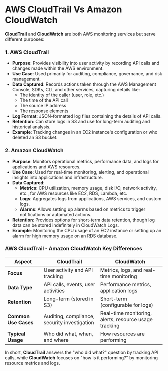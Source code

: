 # AWS CloudTrail Vs Amazon CloudWatch

**CloudTrail** and **CloudWatch** are both AWS monitoring services but serve different purposes:

### 1. **AWS CloudTrail**
- **Purpose**: Provides visibility into user activity by recording API calls and changes made within the AWS environment.
- **Use Case**: Used primarily for auditing, compliance, governance, and risk management.
- **Data Captured**: Records actions taken through the AWS Management Console, SDKs, CLI, and other services, capturing details like:
  - The identity of the caller (user, role, etc.)
  - The time of the API call
  - The source IP address
  - The response elements
- **Log Format**: JSON-formatted log files containing the details of API calls.
- **Retention**: Can store logs in S3 and use for long-term auditing and historical analysis.
- **Example**: Tracking changes in an EC2 instance's configuration or who deleted an S3 bucket.

### 2. **Amazon CloudWatch**
- **Purpose**: Monitors operational metrics, performance data, and logs for applications and AWS resources.
- **Use Case**: Used for real-time monitoring, alerting, and operational insights into applications and infrastructure.
- **Data Captured**:
  - **Metrics**: CPU utilization, memory usage, disk I/O, network activity, etc., for AWS resources like EC2, RDS, Lambda, etc.
  - **Logs**: Aggregates logs from applications, AWS services, and custom logs.
  - **Alarms**: Allows setting up alarms based on metrics to trigger notifications or automated actions.
- **Retention**: Provides options for short-term data retention, though log data can be stored indefinitely in CloudWatch Logs.
- **Example**: Monitoring the CPU usage of an EC2 instance or setting up an alarm for high memory usage on an RDS database.

### **AWS CloudTrail - Amazon CloudWatch Key Differences**
| Aspect               | CloudTrail                                      | CloudWatch                              |
|----------------------|-------------------------------------------------|-----------------------------------------|
| **Focus**            | User activity and API tracking                 | Metrics, logs, and real-time monitoring |
| **Data Type**        | API calls, events, user activities             | Performance metrics, application logs   |
| **Retention**        | Long-term (stored in S3)                       | Short-term (configurable for logs)      |
| **Common Use Cases** | Auditing, compliance, security investigation   | Real-time monitoring, alerts, resource usage tracking |
| **Typical Usage**    | Who did what, when, and where                  | How resources are performing            |

In short, **CloudTrail** answers the "who did what?" question by tracking API calls, while **CloudWatch** focuses on "how is it performing?" by monitoring resource metrics and logs.

